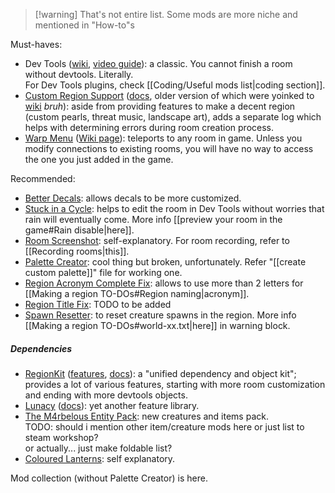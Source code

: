 > [!warning] That's not entire list. Some mods are more niche and mentioned in "How-to"s

Must-haves:  
- Dev Tools ([wiki](https://rainworldmodding.miraheze.org/wiki/Dev_Tools), [video guide](https://www.youtube.com/watch?v=ggpKX6IJVFg)): a classic. You cannot finish a room without devtools. Literally.  
For Dev Tools plugins, check [[Coding/Useful mods list|coding section]].   
- [Custom Region Support](https://steamcommunity.com/sharedfiles/filedetails/?id=2941565790) ([docs](https://github.com/Bro748/Custom-Regions/tree/dp-release), older version of which were yoinked to [wiki](https://rainworldmodding.miraheze.org/wiki/Custom_Regions_Support) *bruh*): aside from providing features to make a decent region (custom pearls, threat music, landscape art), adds a separate log which helps with determining errors during room creation process.   
- [Warp Menu](https://steamcommunity.com/sharedfiles/filedetails/?id=2920446893) ([Wiki page](https://rainworldmodding.miraheze.org/wiki/Warp)): teleports to any room in game. Unless you modify connections to existing rooms, you will have no way to access the one you just added in the game.

Recommended:  
- [Better Decals](https://steamcommunity.com/sharedfiles/filedetails/?id=3241776574): allows decals to be more customized.   
- [Stuck in a Cycle](https://steamcommunity.com/sharedfiles/filedetails/?id=3035801552): helps to edit the room in Dev Tools without worries that rain will eventually come. More info [[preview your room in the game#Rain disable|here]].  
- [Room Screenshot](https://steamcommunity.com/sharedfiles/filedetails/?id=3125783486): self-explanatory. For room recording, refer to [[Recording rooms|this]].  
- [Palette Creator](https://steamcommunity.com/sharedfiles/filedetails/?id=2959458351): cool thing but broken, unfortunately. Refer "[[create custom palette]]" file for working one.  
- [Region Acronym Complete Fix](https://steamcommunity.com/sharedfiles/filedetails/?id=3412393061): allows to use more than 2 letters for [[Making a region TO-DOs#Region naming|acronym]].  
- [Region Title Fix](https://steamcommunity.com/sharedfiles/filedetails/?id=2998885818): TODO to be added  
- [Spawn Resetter](https://steamcommunity.com/sharedfiles/filedetails/?id=3232143310): to reset creature spawns in the region. More info [[Making a region TO-DOs#world-xx.txt|here]] in warning block.

##### Dependencies  
- [RegionKit](https://steamcommunity.com/sharedfiles/filedetails/?id=2920439476) ([features](https://github.com/Rain-World-Modding/RegionKit/blob/main/README.md), [docs](https://github.com/Rain-World-Modding/RegionKit/tree/main/docs)): a "unified dependency and object kit"; provides a lot of various features, starting with more room customization and ending with more devtools objects.   
- [Lunacy](https://steamcommunity.com/sharedfiles/filedetails/?id=2930814260) ([docs](https://github.com/Nacu0021/Lunacy)): yet another feature library.   
- [The M4rbelous Entity Pack](https://steamcommunity.com/sharedfiles/filedetails/?id=3311812030): new creatures and items pack.   
TODO: should i mention other item/creature mods here or just list to steam workshop?  
or actually... just make foldable list?  
- [Coloured Lanterns](https://steamcommunity.com/sharedfiles/filedetails/?id=3401635588):  self explanatory. 

  
Mod collection (without Palette Creator) is here. 